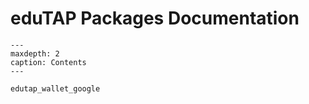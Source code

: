 # eduTAP Packages Documentation

```{toctree}
---
maxdepth: 2
caption: Contents
---

edutap_wallet_google

```